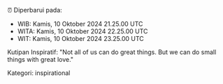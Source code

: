 ⏰ Diperbarui pada:
- WIB: Kamis, 10 Oktober 2024 21.25.00 UTC
- WITA: Kamis, 10 Oktober 2024 22.25.00 UTC
- WIT: Kamis, 10 Oktober 2024 23.25.00 UTC

Kutipan Inspiratif:
"Not all of us can do great things. But we can do small things with great love."


Kategori: inspirational

